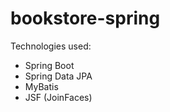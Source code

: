 # bookstore-spring

Technologies used:
- Spring Boot
- Spring Data JPA
- MyBatis
- JSF (JoinFaces)


